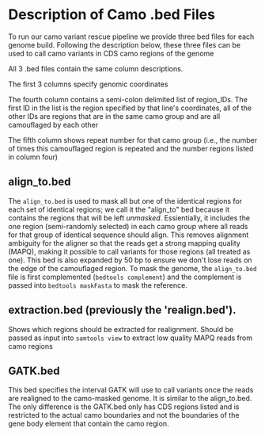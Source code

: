 # Description of Camo .bed Files

To run our camo variant rescue pipeline we provide three bed files for each genome build.
Following the description below, these three files can be used to call camo variants in 
CDS camo regions of the genome

All 3 .bed files contain the same column descriptions. 

The first 3 columns specify genomic coordinates

The fourth column contains a semi-colon delimited list of region_IDs. The first ID in the
list is the region specified by that line's coordinates, all of the other IDs are regions
that are in the same camo group and are all camouflaged by each other

The fifth column shows repeat number for that camo group (i.e., the number of times this 
camouflaged region is repeated and the number regions listed in column four)


## align_to.bed

The `align_to.bed` is used to mask all but one of the identical regions for each set of
identical regions; we call it the "align_to" bed because it contains the regions that 
will be left *unmasked*. Essientially, it includes the one region (semi-randomly selected)
in each camo group where all reads for that group of identical sequence should align. This
removes alignment ambiguity for the aligner so that the reads get a strong mapping quality
(MAPQ), making it possible to call variants for those regions (all treated as one). This
bed is also expanded by 50 bp to ensure we don't lose reads on the edge of the camouflaged
region. To mask the genome, the `align_to.bed` file is first complemented
(`bedtools complement`) and the complement is passed into `bedtools maskFasta` to mask the
reference.

## extraction.bed (previously the 'realign.bed').

Shows which regions should be extracted for realignment. Should be passed as
input into `samtools view` to extract low quality MAPQ reads from camo regions

## GATK.bed

This bed specifies the interval GATK will use to call variants once the reads are
realigned to the camo-masked genome. It is similar to the align_to.bed. The only
difference is the GATK.bed only has CDS regions listed and is restricted to the actual
camo boundaries and not the boundaries of the gene body element that contain the camo
region. 
